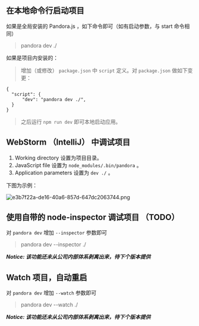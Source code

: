 ## 在本地命令行启动项目

如果是全局安装的 Pandora.js ，如下命令即可（如有启动参数，与 start 命令相同）

> pandora dev ./

如果是项目内安装的：

> 增加（或修改） `package.json` 中 `script` 定义。对 `package.json` 做如下变更：

```
{
  "script": {
      "dev": "pandora dev ./",
  }
}
```

> 之后运行 `npm run dev` 即可本地启动应用。


## WebStorm （IntelliJ） 中调试项目

1. Working directory 设置为项目目录。
2. JavaScript file 设置为 `node_modules/.bin/pandora` 。
3. Application parameters 设置为 `dev ./` 。

下图为示例：

![e3b7f22a-de16-40a6-857d-647dc2063744.png](https://img.alicdn.com/tfs/TB1bnKNkaagSKJjy0FaXXb0dpXa-2352-1556.png) 

## 使用自带的 node-inspector 调试项目 （TODO）

对 `pandora dev` 增加 `--inspector` 参数即可

> pandora dev --inspector ./

***Notice: 该功能还未从公司内部体系剥离出来，待下个版本提供***

## Watch 项目，自动重启

对 `pandora dev` 增加 `--watch` 参数即可

> pandora dev --watch ./

***Notice: 该功能还未从公司内部体系剥离出来，待下个版本提供***
